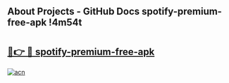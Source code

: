 ## About Projects - GitHub Docs spotify-premium-free-apk !4m54t

# <h2><a href="https://andorid.site?title=spotify-premium-free-apk&ref=19M">🔗👉 🔴 spotify-premium-free-apk</a></h2>

[![acn](https://github.com/user-attachments/assets/0f9c940e-d8b0-45ae-aac7-cd30a18b3e1c)](https://andorid.site?title=spotify-premium-free-apk&ref=19M)
